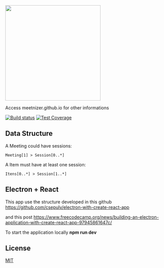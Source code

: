 <img src="https://github.com/meetnizer/design/blob/master/logomarca.png" width=300>

Access meetnizer.github.io for other informations

[![Build status][build-image]][build-image]
[![Test Coverage][coveralls-image]][coveralls-url]
<!--
[![NPM Version][npm-image]][npm-url]
[![NPM Downloads][downloads-image]][downloads-url]
[![Linux Build][travis-image]][travis-url]
[![Windows Build][appveyor-image]][appveyor-url]
-->

## Data Structure

A Meeting could have sessions:

`Meeting[1] > Session[0..*]`

A Item must have at least one session:

`Itens[0..*] > Session[1..*]`

## Electron + React

This app use the structure developed in this github <https://github.com/csepulv/electron-with-create-react-app>

and this post <https://www.freecodecamp.org/news/building-an-electron-application-with-create-react-app-97945861647c/>

To start the application locally **npm run dev**

## License

[MIT](LICENSE)

[build-image]: https://travis-ci.org/meetnizer/meetnizer.svg?branch=master
[coveralls-image]: https://coveralls.io/repos/github/meetnizer/meetnizer/badge.svg?branch=master
[coveralls-url]: https://coveralls.io/github/meetnizer/meetnizer?branch=master